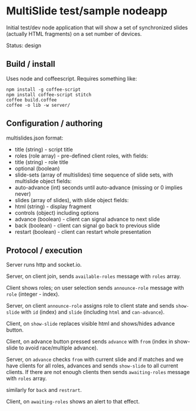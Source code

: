 # MultiSlide test/sample nodeapp

Initial test/dev node application that will show a set of synchronized slides (actually HTML fragments) on a set number of devices.

Status: design

## Build / install

Uses node and coffeescript. Requires something like:
```
npm install -g coffee-script
npm install coffee-script stitch
coffee build.coffee
coffee -o lib -w server/
```

## Configuration / authoring

multislides.json format:

- title (string) - script title
- roles (role array) - pre-defined client roles, with fields:
 - title (string) - role title
 - optional (boolean)
- slide-sets (array of multislides) time sequence of slide sets, with multislide object fields:
 - auto-advance (int) seconds until auto-advance (missing or 0 implies never)
 - slides (array of slides), with slide object fields:
  - html (string) - display fragment
  - controls (object) including options
   - advance (boolean) - client can signal advance to next slide
   - back (boolean) - client can signal go back to previous slide
   - restart (boolean) - client can restart whole presentation

## Protocol / execution

Server runs http and socket.io. 

Server, on client join, sends `available-roles` message with `roles` array. 

Client shows roles; on user selection sends `announce-role` message with `role` (integer - index).

Server, on client `announce-role` assigns role to client state and sends `show-slide` with `id` (index) and `slide` (including `html` and `can-advance`).

Client, on `show-slide` replaces visible html and shows/hides advance button.

Client, on advance button pressed sends `advance` with `from` (index in show-slide to avoid race/multiple advance).

Server, on `advance` checks `from` with current slide and if matches and we have clients for all roles, advances and sends `show-slide` to all current clients. If there are not enough clients then sends `awaiting-roles` message with `roles` array.

similarly for `back` and `restrart`.

Client, on `awaiting-roles` shows an alert to that effect.

